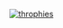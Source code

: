 [![throphies](https://github-profile-trophy.vercel.app/?username=mbarzda&column=3&margin-w=8&margin-h=8&no-frame=true)](https://github.com/mbarzda)
